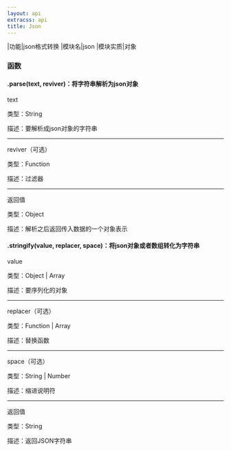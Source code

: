 ```yaml
---
layout: api
extracss: api
title: Json
---
```


|功能|json格式转换
|模块名|json
|模块实质|对象

### 函数

<div class="function" markdown="1">

#### .parse(text, reviver)：将字符串解析为json对象

<div class="detail" markdown="1">

text

类型：String

描述：要解析成json对象的字符串

------------------------------

reviver（可选）

类型：Function

描述：过滤器

------------------------------

返回值

类型：Object

描述：解析之后返回传入数据的一个对象表示

</div>

</div>

<div class="function" markdown="1">

#### .stringify(value, replacer, space)：将json对象或者数组转化为字符串

<div class="detail" markdown="1">

value

类型：Object \| Array

描述：要序列化的对象

------------------------------

replacer（可选）

类型：Function \| Array

描述：替换函数

------------------------------

space（可选）

类型：String \| Number

描述：缩进说明符

------------------------------

返回值

类型：String

描述：返回JSON字符串

</div>

</div>
